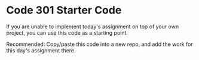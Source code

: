 # Code 301 Starter Code

If you are unable to implement today's assignment on top of your own project, you can use this code as a starting point.

Recommended: Copy/paste this code into a new repo, and add the work for this day's assignment there.
